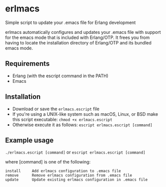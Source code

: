 # erlmacs
Simple script to update your .emacs file for Erlang development

erlmacs automatically configures and updates your .emacs file with support for the emacs mode that is included with Erlang/OTP.
It frees you from having to locate the installation directory of Erlang/OTP and its bundled emacs mode.

## Requirements
- Erlang (with the escript command in the PATH)
- Emacs

## Installation
- Download or save the `erlmacs.escript` file
- If you're using a UNIX-like system such as macOS, Linux, or BSD make this script executable: `chmod +x erlmacs.escript`
- Otherwise execute it as follows: `escript erlmacs.escript [command]`

## Example usage
`./erlmacs.escript [command]`
or
`escript erlmacs.escript [command]`

where [command] is one of the following:

```
install     Add erlmacs configuration to .emacs file
remove      Remove erlmacs configuration from .emacs file
update      Update existing erlmacs configuration in .emacs file
```
